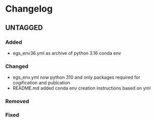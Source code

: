 # Changelog

## UNTAGGED
### Added
 - egs_env36.yml as archive of python 3.16 conda env
### Changed
 - egs_env.yml now python 310 and only packages required for cogification and publcation
 - README.md added conda env creation instructions based on yml
### Removed
### Fixed